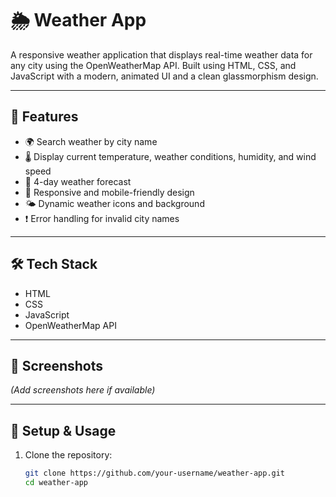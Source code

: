 # 🌦️ Weather App

A responsive weather application that displays real-time weather data for any city using the OpenWeatherMap API. Built using HTML, CSS, and JavaScript with a modern, animated UI and a clean glassmorphism design.

---

## 🚀 Features

- 🌍 Search weather by city name
- 🌡️ Display current temperature, weather conditions, humidity, and wind speed
- 📅 4-day weather forecast
- 📱 Responsive and mobile-friendly design
- 🌤️ Dynamic weather icons and background
- ❗ Error handling for invalid city names

---

## 🛠️ Tech Stack

- HTML  
- CSS  
- JavaScript  
- OpenWeatherMap API  

---

## 📸 Screenshots

*(Add screenshots here if available)*

---

## 🔑 Setup & Usage

1. Clone the repository:
   ```bash
   git clone https://github.com/your-username/weather-app.git
   cd weather-app
